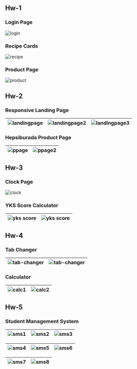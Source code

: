 
## Hw-1

### Login Page

![login](https://github.com/emincingoz/Client-Side-Web-Technologies/blob/main/images/login.png?raw=true)

### Recipe Cards

![recipe](https://github.com/emincingoz/Client-Side-Web-Technologies/blob/main/images/cards.png?raw=true)

### Product Page

![product](https://github.com/emincingoz/Client-Side-Web-Technologies/blob/main/images/productPage.png?raw=true)

## Hw-2

### Responsive Landing Page

| ![landingpage](https://github.com/emincingoz/Client-Side-Web-Technologies/blob/main/images/landingpage.png?raw=true) | ![landingpage2](https://github.com/emincingoz/Client-Side-Web-Technologies/blob/main/images/landingpage2.png?raw=true) | ![landingpage3](https://github.com/emincingoz/Client-Side-Web-Technologies/blob/main/images/landingpage3.png?raw=true) |
|---------|---------|----------|

### Hepsiburada Product Page

| ![ppage](https://github.com/emincingoz/Client-Side-Web-Technologies/blob/main/images/hepsiburadaProductPage.png?raw=true) | ![ppage2](https://github.com/emincingoz/Client-Side-Web-Technologies/blob/main/images/hepsiburadaProductPage2.png?raw=true) |
|-------|------|

## Hw-3

### Clock Page

![clock](https://github.com/emincingoz/Client-Side-Web-Technologies/blob/main/images/clockPage.png?raw=true)

### YKS Score Calculator

|![yks score](https://github.com/emincingoz/Client-Side-Web-Technologies/blob/main/images/yks1.png?raw=true)|![yks score](https://github.com/emincingoz/Client-Side-Web-Technologies/blob/main/images/yks2.png?raw=true)|
|---|---|

## Hw-4

### Tab Changer

|![tab-changer](https://github.com/emincingoz/Client-Side-Web-Technologies/blob/main/images/tabs1.png?raw=true)|![tab-changer](https://github.com/emincingoz/Client-Side-Web-Technologies/blob/main/images/tabs2.png?raw=true)|
|---|---|

### Calculator

|![calc1](https://github.com/emincingoz/Client-Side-Web-Technologies/blob/main/images/calculator-light.png?raw=true)|![calc2](https://github.com/emincingoz/Client-Side-Web-Technologies/blob/main/images/calculator-dark.png?raw=true)|
|---|---|


## Hw-5

### Student Management System

| ![sms1](https://github.com/emincingoz/Client-Side-Web-Technologies/blob/main/images/sms1.png?raw=true) | ![sms2](https://github.com/emincingoz/Client-Side-Web-Technologies/blob/main/images/sms2.png?raw=true) | ![sms3](https://github.com/emincingoz/Client-Side-Web-Technologies/blob/main/images/sms3.png?raw=true) | 
|-----|-----|-----|

| ![sms4](https://github.com/emincingoz/Client-Side-Web-Technologies/blob/main/images/sms4.png?raw=true) | ![sms5](https://github.com/emincingoz/Client-Side-Web-Technologies/blob/main/images/sms5.png?raw=true) | ![sms6](https://github.com/emincingoz/Client-Side-Web-Technologies/blob/main/images/sms6.png?raw=true) |
|-----|-----|-----|

| ![sms7](https://github.com/emincingoz/Client-Side-Web-Technologies/blob/main/images/sms7.png?raw=true) | ![sms8](https://github.com/emincingoz/Client-Side-Web-Technologies/blob/main/images/sms8.png?raw=true) |
|-----|-----|
